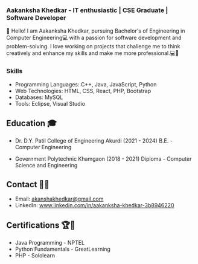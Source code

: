 
<!--
**aakanksha7719/aakanksha7719** is a ✨ _special_ ✨ repository because its `README.md` (this file) appears on your GitHub profile.

Here are some ideas to get you started:

- 🔭 I’m currently working on ...
- 🌱 I’m currently learning ...
- 👯 I’m looking to collaborate on ...
- 🤔 I’m looking for help with ...
- 💬 Ask me about ...
- 📫 How to reach me: ...
- 😄 Pronouns: ...
- ⚡ Fun fact: ...
-->



### Aakanksha Khedkar - IT enthusiastic | CSE Graduate | Software Developer 



👋 Hello! I am Aakanksha Khedkar, pursuing Bachelor's of Engineering in Computer Engineering💻 with a passion for software development and problem-solving. I love working on projects that challenge me to think creatively and enhance my skills and make me more professional.💻🚀

### Skills
- Programming Languages: C++, Java, JavaScript, Python
- Web Technologies: HTML, CSS, React, PHP, Bootstrap 
- Databases: MySQL
- Tools: Eclipse, Visual Studio 

## Education 🎓
- Dr. D.Y. Patil College of Engineering Akurdi (2021 - 2024)
  B.E. - Computer Engineering

- Government Polytechnic Khamgaon (2018 - 2021)
  Diploma - Computer Science and Engineering

## Contact 📧🤝
- Email: akanshakhedkar@gmail.com
- LinkedIn: www.linkedin.com/in/aakanksha-khedkar-3b8946220

## Certifications 🏆📜
- Java Programming - NPTEL
- Python Fundamentals - GreatLearning 
- PHP - Sololearn 



